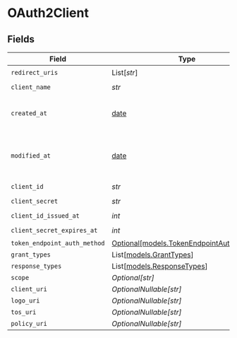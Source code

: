 # OAuth2Client


## Fields

| Field                                                                            | Type                                                                             | Required                                                                         | Description                                                                      |
| -------------------------------------------------------------------------------- | -------------------------------------------------------------------------------- | -------------------------------------------------------------------------------- | -------------------------------------------------------------------------------- |
| `redirect_uris`                                                                  | List[*str*]                                                                      | :heavy_check_mark:                                                               | N/A                                                                              |
| `client_name`                                                                    | *str*                                                                            | :heavy_check_mark:                                                               | N/A                                                                              |
| `created_at`                                                                     | [date](https://docs.python.org/3/library/datetime.html#date-objects)             | :heavy_check_mark:                                                               | Creation timestamp of the object.                                                |
| `modified_at`                                                                    | [date](https://docs.python.org/3/library/datetime.html#date-objects)             | :heavy_check_mark:                                                               | Last modification timestamp of the object.                                       |
| `client_id`                                                                      | *str*                                                                            | :heavy_check_mark:                                                               | N/A                                                                              |
| `client_secret`                                                                  | *str*                                                                            | :heavy_check_mark:                                                               | N/A                                                                              |
| `client_id_issued_at`                                                            | *int*                                                                            | :heavy_check_mark:                                                               | N/A                                                                              |
| `client_secret_expires_at`                                                       | *int*                                                                            | :heavy_check_mark:                                                               | N/A                                                                              |
| `token_endpoint_auth_method`                                                     | [Optional[models.TokenEndpointAuthMethod]](../models/tokenendpointauthmethod.md) | :heavy_minus_sign:                                                               | N/A                                                                              |
| `grant_types`                                                                    | List[[models.GrantTypes](../models/granttypes.md)]                               | :heavy_minus_sign:                                                               | N/A                                                                              |
| `response_types`                                                                 | List[[models.ResponseTypes](../models/responsetypes.md)]                         | :heavy_minus_sign:                                                               | N/A                                                                              |
| `scope`                                                                          | *Optional[str]*                                                                  | :heavy_minus_sign:                                                               | N/A                                                                              |
| `client_uri`                                                                     | *OptionalNullable[str]*                                                          | :heavy_minus_sign:                                                               | N/A                                                                              |
| `logo_uri`                                                                       | *OptionalNullable[str]*                                                          | :heavy_minus_sign:                                                               | N/A                                                                              |
| `tos_uri`                                                                        | *OptionalNullable[str]*                                                          | :heavy_minus_sign:                                                               | N/A                                                                              |
| `policy_uri`                                                                     | *OptionalNullable[str]*                                                          | :heavy_minus_sign:                                                               | N/A                                                                              |